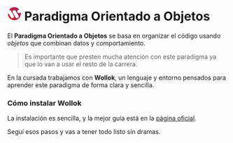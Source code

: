 # <img src="../assets/logos/wollok.png" alt="Wollok" width="32" height="32"/> Paradigma Orientado a Objetos

El **Paradigma Orientado a Objetos** se basa en organizar el código usando *objetos* que combinan datos y comportamiento. 

> Es importante que presten mucha atención con este paradigma ya que lo van a usar el resto de la carrera.

En la cursada trabajamos con **Wollok**, un lenguaje y entorno pensados para aprender este paradigma de forma clara y sencilla.

### Cómo instalar Wollok

La instalación es sencilla, y la mejor guía está en la [página oficial](https://www.wollok.org/getting_started/installation/).

Seguí esos pasos y vas a tener todo listo sin dramas.